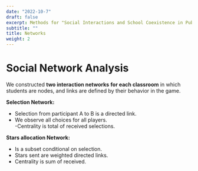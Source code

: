 ```yaml
---
date: "2022-10-7"
draft: false
excerpt: Methods for "Social Interactions and School Coexistence in Public Elementary Schools’ Neurodiverse Classrooms".
subtitle: ""
title: Networks
weight: 2
---
```


# Social Network Analysis

We constructed **two interaction networks** **for each classroom** in which students are nodes, and links are defined by their behavior in the game.

**Selection Network:**

-   Selection from participant A to B is a directed link.
-  We observe all choices for all players.	
-Centrality is total of received selections.

**Stars allocation Network:**

- Is a subset conditional on selection.
- Stars sent are weighted directed links.
- Centrality is sum of received.
